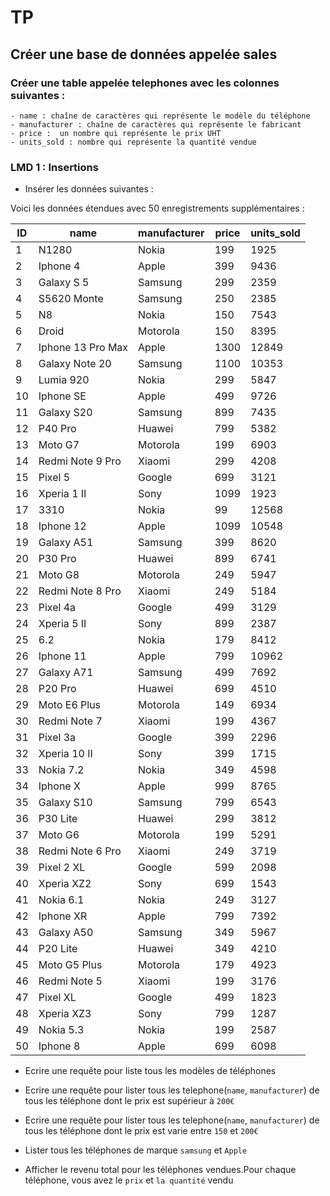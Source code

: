 # TP

## Créer une base de données appelée sales

### Créer une table appelée telephones avec les colonnes suivantes :

    - name : chaîne de caractères qui représente le modèle du téléphone
    - manufacturer : chaîne de caractères qui représente le fabricant
    - price :  un nombre qui représente le prix UHT
    - units_sold : nombre qui représente la quantité vendue

### LMD 1 : Insertions

- Insérer les données suivantes :

Voici les données étendues avec 50 enregistrements supplémentaires :

| ID  | name              | manufacturer | price | units_sold |
| --- | ----------------- | ------------ | ----- | ---------- |
| 1   | N1280             | Nokia        | 199   | 1925       |
| 2   | Iphone 4          | Apple        | 399   | 9436       |
| 3   | Galaxy S 5        | Samsung      | 299   | 2359       |
| 4   | S5620 Monte       | Samsung      | 250   | 2385       |
| 5   | N8                | Nokia        | 150   | 7543       |
| 6   | Droid             | Motorola     | 150   | 8395       |
| 7   | Iphone 13 Pro Max | Apple        | 1300  | 12849      |
| 8   | Galaxy Note 20    | Samsung      | 1100  | 10353      |
| 9   | Lumia 920         | Nokia        | 299   | 5847       |
| 10  | Iphone SE         | Apple        | 499   | 9726       |
| 11  | Galaxy S20        | Samsung      | 899   | 7435       |
| 12  | P40 Pro           | Huawei       | 799   | 5382       |
| 13  | Moto G7           | Motorola     | 199   | 6903       |
| 14  | Redmi Note 9 Pro  | Xiaomi       | 299   | 4208       |
| 15  | Pixel 5           | Google       | 699   | 3121       |
| 16  | Xperia 1 II       | Sony         | 1099  | 1923       |
| 17  | 3310              | Nokia        | 99    | 12568      |
| 18  | Iphone 12         | Apple        | 1099  | 10548      |
| 19  | Galaxy A51        | Samsung      | 399   | 8620       |
| 20  | P30 Pro           | Huawei       | 899   | 6741       |
| 21  | Moto G8           | Motorola     | 249   | 5947       |
| 22  | Redmi Note 8 Pro  | Xiaomi       | 249   | 5184       |
| 23  | Pixel 4a          | Google       | 499   | 3129       |
| 24  | Xperia 5 II       | Sony         | 899   | 2387       |
| 25  | 6.2               | Nokia        | 179   | 8412       |
| 26  | Iphone 11         | Apple        | 799   | 10962      |
| 27  | Galaxy A71        | Samsung      | 499   | 7692       |
| 28  | P20 Pro           | Huawei       | 699   | 4510       |
| 29  | Moto E6 Plus      | Motorola     | 149   | 6934       |
| 30  | Redmi Note 7      | Xiaomi       | 199   | 4367       |
| 31  | Pixel 3a          | Google       | 399   | 2296       |
| 32  | Xperia 10 II      | Sony         | 399   | 1715       |
| 33  | Nokia 7.2         | Nokia        | 349   | 4598       |
| 34  | Iphone X          | Apple        | 999   | 8765       |
| 35  | Galaxy S10        | Samsung      | 799   | 6543       |
| 36  | P30 Lite          | Huawei       | 299   | 3812       |
| 37  | Moto G6           | Motorola     | 199   | 5291       |
| 38  | Redmi Note 6 Pro  | Xiaomi       | 249   | 3719       |
| 39  | Pixel 2 XL        | Google       | 599   | 2098       |
| 40  | Xperia XZ2        | Sony         | 699   | 1543       |
| 41  | Nokia 6.1         | Nokia        | 249   | 3127       |
| 42  | Iphone XR         | Apple        | 799   | 7392       |
| 43  | Galaxy A50        | Samsung      | 349   | 5967       |
| 44  | P20 Lite          | Huawei       | 349   | 4210       |
| 45  | Moto G5 Plus      | Motorola     | 179   | 4923       |
| 46  | Redmi Note 5      | Xiaomi       | 199   | 3176       |
| 47  | Pixel XL          | Google       | 499   | 1823       |
| 48  | Xperia XZ3        | Sony         | 799   | 1287       |
| 49  | Nokia 5.3         | Nokia        | 199   | 2587       |
| 50  | Iphone 8          | Apple        | 699   | 6098       |

- Ecrire une requête pour liste tous les modèles de téléphones

- Ecrire une requête pour lister tous les telephone(`name`, `manufacturer`) de tous les téléphone dont le prix est supérieur à `200€`

- Ecrire une requête pour lister tous les telephone(`name`, `manufacturer`) de tous les téléphone dont le prix est varie entre `150` et `200€`

- Lister tous les téléphones de marque `samsung` et `Apple`

- Afficher le revenu total pour les téléphones vendues.Pour chaque téléphone, vous avez le `prix` et `la quantité` vendu


